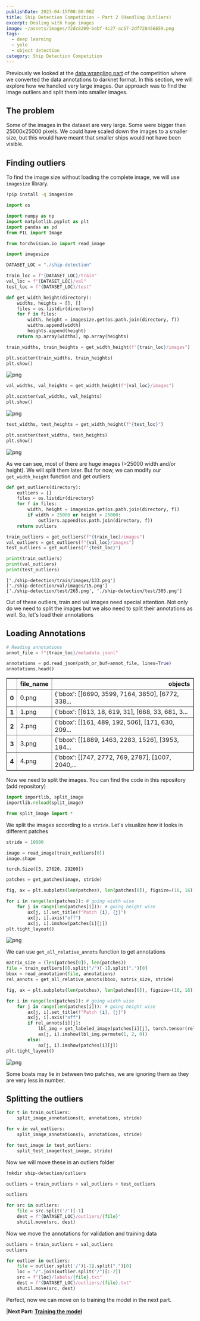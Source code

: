 ```yaml
---
publishDate: 2023-04-15T00:00:00Z
title: Ship Detection Competition - Part 2 (Handling Outliers)
excerpt: Dealing with huge images
image: ~/assets/images/72dc8209-bebf-4c27-ac57-2df728456659.png
tags:
  - deep learning
  - yolo
  - object detection
category: Ship Detection Competition
---
```


<!-- We will export the notebook file to markdown here -->
Previously we looked at the [data wrangling part](./ship-detection-competition-data-wrangling) of the competition where we converted the data annotations to darknet format. In this section, we will explore how we handled very large images. Our approach was to find the image outliers and split them into smaller images.

## The problem

Some of the images in the dataset are very large. Some were bigger than 25000x25000 pixels. We could have scaled down the images to a smaller size, but this would have meant that smaller ships would not have been visible.

## Finding outliers

To find the image size without loading the complete image, we will use `imagesize` library.

```sh
!pip install -q imagesize
```


```python
import os

import numpy as np
import matplotlib.pyplot as plt
import pandas as pd
from PIL import Image

from torchvision.io import read_image

import imagesize
```



```python
DATASET_LOC = "./ship-detection"
```


```python
train_loc = f"{DATASET_LOC}/train"
val_loc = f"{DATASET_LOC}/val"
test_loc = f"{DATASET_LOC}/test"
```


```python
def get_width_height(directory):
    widths, heights = [], []
    files = os.listdir(directory)
    for f in files:
        width, height = imagesize.get(os.path.join(directory, f))
        widths.append(width)
        heights.append(height)
    return np.array(widths), np.array(heights)
```


```python
train_widths, train_heights = get_width_height(f"{train_loc}/images")
```


```python
plt.scatter(train_widths, train_heights)
plt.show()
```


    
![png](/assets/handling-outliers/output_9_0.png)
    



```python
val_widths, val_heights = get_width_height(f"{val_loc}/images")
```


```python
plt.scatter(val_widths, val_heights)
plt.show()
```


    
![png](/assets/handling-outliers/output_11_0.png)
    



```python
test_widths, test_heights = get_width_height(f"{test_loc}")
```


```python
plt.scatter(test_widths, test_heights)
plt.show()
```


    
![png](/assets/handling-outliers/output_13_0.png)
    


As we can see, most of there are huge images (>25000 width and/or height). We will split them later. But for now, we can modify our `get_width_height` function and get outliers


```python
def get_outliers(directory):
    outliers = []
    files = os.listdir(directory)
    for f in files:
        width, height = imagesize.get(os.path.join(directory, f))
        if width > 25000 or height > 25000:
            outliers.append(os.path.join(directory, f))
    return outliers
```


```python
train_outliers = get_outliers(f"{train_loc}/images")
val_outliers = get_outliers(f"{val_loc}/images")
test_outliers = get_outliers(f"{test_loc}")
```


```python
print(train_outliers)
print(val_outliers)
print(test_outliers)
```

    ['./ship-detection/train/images/133.png']
    ['./ship-detection/val/images/15.png']
    ['./ship-detection/test/265.png', './ship-detection/test/305.png']


Out of these outliers, train and val images need special attention. Not only do we need to split the images but we also need to split their annotations as well. So, let's load their annotations

## Loading Annotations


```python
# Reading annotations
annot_file = f"{train_loc}/metadata.jsonl"
```


```python
annotations = pd.read_json(path_or_buf=annot_file, lines=True)
annotations.head()
```




<div>
<table border="1" class="dataframe">
  <thead>
    <tr style="text-align: right;">
      <th></th>
      <th>file_name</th>
      <th>objects</th>
    </tr>
  </thead>
  <tbody>
    <tr>
      <th>0</th>
      <td>0.png</td>
      <td>{'bbox': [[6690, 3599, 7164, 3850], [6772, 338...</td>
    </tr>
    <tr>
      <th>1</th>
      <td>1.png</td>
      <td>{'bbox': [[613, 18, 619, 31], [668, 33, 681, 3...</td>
    </tr>
    <tr>
      <th>2</th>
      <td>2.png</td>
      <td>{'bbox': [[161, 489, 192, 506], [171, 630, 209...</td>
    </tr>
    <tr>
      <th>3</th>
      <td>3.png</td>
      <td>{'bbox': [[1889, 1463, 2283, 1526], [3953, 184...</td>
    </tr>
    <tr>
      <th>4</th>
      <td>4.png</td>
      <td>{'bbox': [[747, 2772, 769, 2787], [1007, 2040,...</td>
    </tr>
  </tbody>
</table>
</div>



Now we need to split the images. You can find the code in this repository (add repository)


```python
import importlib, split_image
importlib.reload(split_image)

from split_image import *
```

We split the images according to a `stride`. Let's visualize how it looks in different patches


```python
stride = 10000
```


```python
image = read_image(train_outliers[0])
image.shape
```




    torch.Size([3, 27620, 29200])




```python
patches = get_patches(image, stride)
```


```python
fig, ax = plt.subplots(len(patches), len(patches[0]), figsize=(16, 16))

for i in range(len(patches)): # going width wise
    for j in range(len(patches[i])): # going height wise
        ax[j, i].set_title(f"Patch {i}, {j}")
        ax[j, i].axis("off")
        ax[j, i].imshow(patches[i][j])
plt.tight_layout()
```


    
![png](/assets/handling-outliers/output_28_0.png)
    


We can use `get_all_relative_annots` function to get annotations


```python
matrix_size = (len(patches[0]), len(patches))
file = train_outliers[0].split("/")[-1].split(".")[0]
bbox = read_annotation(file, annotations)
rel_annots = get_all_relative_annots(bbox, matrix_size, stride)
```


```python
fig, ax = plt.subplots(len(patches), len(patches[0]), figsize=(16, 16))

for i in range(len(patches)): # going width wise
    for j in range(len(patches[i])): # going height wise
        ax[j, i].set_title(f"Patch {i}, {j}")
        ax[j, i].axis("off")
        if rel_annots[i][j]:
            lbl_img = get_labeled_image(patches[i][j], torch.tensor(rel_annots[i][j]))
            ax[j, i].imshow(lbl_img.permute(1, 2, 0))
        else:
            ax[j, i].imshow(patches[i][j])
plt.tight_layout()
```


    
![png](/assets/handling-outliers/output_31_0.png)
    


Some boats may lie in between two patches, we are ignoring them as they are very less in number.

## Splitting the outliers


```python
for t in train_outliers:
    split_image_annotations(t, annotations, stride)
```



```python
for v in val_outliers:
    split_image_annotations(v, annotations, stride)
```


```python
for test_image in test_outliers:
    split_test_image(test_image, stride)
```


Now we will move these in an outliers folder


```sh
!mkdir ship-detection/outliers
```


```python
outliers = train_outliers + val_outliers + test_outliers

outliers
```




```python
for src in outliers:
    file = src.split('/')[-1]
    dest = f"{DATASET_LOC}/outliers/{file}"
    shutil.move(src, dest)
```

Now we move the annotations for validation and training data


```python
outliers = train_outliers + val_outliers
outliers
```




```python
for outlier in outliers:
    file = outlier.split('/')[-1].split(".")[0]
    loc = "/".join(outlier.split("/")[:-2])
    src = f"{loc}/labels/{file}.txt"
    dest = f"{DATASET_LOC}/outliers/{file}.txt"
    shutil.move(src, dest)
```

Perfect, now we can move on to training the model in the next part.


|**Next Part: [Training the model](./ship-detection-competition-object-detection)**
